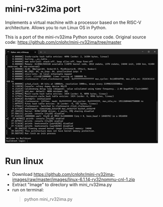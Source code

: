 # mini-rv32ima port
Implements a virtual machine with a processor based on the RISC-V architecture.
Allows you to run Linux OS in Python.

This is a port of the mini-rv32ima Python source code.
Original source code: https://github.com/cnlohr/mini-rv32ima/tree/master

![terminal](media/terminal.png)

# Run linux
- Download https://github.com/cnlohr/mini-rv32ima-images/raw/master/images/linux-6.1.14-rv32nommu-cnl-1.zip
- Extract "Image" to directory with mini_rv32ima.py
- run on terminal:
  > python mini_rv32ima.py